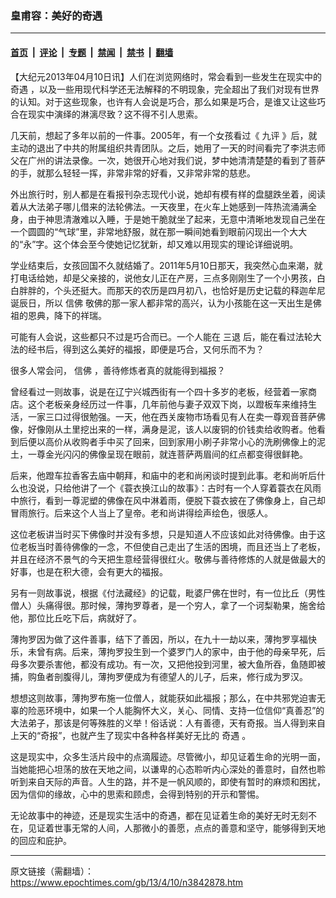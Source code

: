 ### 皇甫容：美好的奇遇

---

#### [首页](../../../..?n3842878) &nbsp;|&nbsp; [评论](../../../../../epoch-comment?n3842878) &nbsp;|&nbsp; [专题](../../../../../epoch-special?n3842878) &nbsp;|&nbsp; [禁闻](../../../../../epoch-news?n3842878) &nbsp;|&nbsp; [禁书](../../../../../books?n3842878) &nbsp;|&nbsp; [翻墙](https://github.com/gfw-breaker/nogfw/blob/master/README.md?n3842878)


<div class="post_content" id="artbody" itemprop="articleBody">
 <!-- article content begin -->
 <p>
  【大纪元2013年04月10日讯】人们在浏览网络时，常会看到一些发生在现实中的
  <ok href="https://www.epochtimes.com/gb/tag/%E5%A5%87%E9%81%87.html">
   奇遇
  </ok>
  ，以及一些用现代科学还无法解释的不明现象，完全超出了我们对现有世界的认知。对于这些现象，也许有人会说是巧合，那么如果是巧合，是谁又让这些巧合在现实中演绎的淋漓尽致？这不得不引人思索。
 </p>
 <p>
  几天前，想起了多年以前的一件事。2005年，有一个女孩看过《
  <ok href="https://www.epochtimes.com/gb/tag/%E4%B9%9D%E8%AF%84.html">
   九评
  </ok>
  》后，就主动的退出了中共的附属组织共青团队。之后，她用了一天的时间看完了李洪志师父在广州的讲法录像。一次，她很开心地对我们说，梦中她清清楚楚的看到了菩萨的手，就那么轻轻一挥，非常非常的好看，又非常非常的慈悲。
 </p>
 <p>
  外出旅行时，别人都是在看报刊杂志现代小说，她却有模有样的盘腿跌坐着，阅读着从大法弟子哪儿借来的法轮佛法。一天夜里，在火车上她感到一阵热流涌满全身，由于神思清澈难以入睡，于是她干脆就坐了起来，无意中清晰地发现自己坐在一个圆圆的“气球”里，非常地舒服，就在那一瞬间她看到眼前闪现出一个大大的“永”字。这个体会至今使她记忆犹新，却又难以用现实的理论详细说明。
 </p>
 <p>
  学业结束后，女孩回国不久就结婚了。2011年5月10日那天，我突然心血来潮，就打电话给她，却是父亲接的，说他女儿正在产房，三点多刚刚生了一个小男孩，白白胖胖的，个头还挺大。而那天的农历是四月初八，也恰好是历史记载的释迦牟尼诞辰日，所以
  <ok href="https://www.epochtimes.com/gb/tag/%E4%BF%A1%E4%BD%9B.html">
   信佛
  </ok>
  敬佛的那一家人都非常的高兴，认为小孩能在这一天出生是佛祖的恩典，降下的祥瑞。
 </p>
 <p>
  可能有人会说，这些都只不过是巧合而已。一个人能在
  <ok href="https://www.epochtimes.com/gb/tag/%E4%B8%89%E9%80%80.html">
   三退
  </ok>
  后，能在看过法轮大法的经书后，得到这么美好的福报，即便是巧合，又何乐而不为？
 </p>
 <p>
  很多人常会问，
  <ok href="https://www.epochtimes.com/gb/tag/%E4%BF%A1%E4%BD%9B.html">
   信佛
  </ok>
  ，善待修炼者真的就能得到福报？
 </p>
 <p>
  曾经看过一则故事，说是在辽宁兴城西街有一个四十多岁的老板，经营着一家商店。这个老板亲身经历过一件事，几年前他与妻子双双下岗，以蹬板车来维持生活，一家三口过得很勉强。一天，他在西关废物市场看见有人在卖一尊观音菩萨佛像，好像刚从土里挖出来的一样，满身是泥，该人以废铜的价钱卖给收购者。他看到后便以高价从收购者手中买了回来，回到家用小刷子非常小心的洗刷佛像上的泥土，一尊金光闪闪的佛像呈现在眼前，就连菩萨两眉间的红点都变得很鲜艳。
 </p>
 <p>
  后来，他蹬车拉香客去庙中朝拜，和庙中的老和尚闲谈时提到此事。老和尚听后什么也没说，只给他讲了一个《蓑衣换江山的故事》：古时有一个人穿着蓑衣在风雨中旅行，看到一尊泥塑的佛像在风中淋着雨，便脱下蓑衣披在了佛像身上，自己却冒雨旅行。后来这个人当上了皇帝。老和尚讲得绘声绘色，很感人。
 </p>
 <p>
  这位老板讲当时买下佛像时并没有多想，只是知道人不应该如此对待佛像。由于这位老板当时善待佛像的一念，不但使自己走出了生活的困境，而且还当上了老板，并且在经济不景气的今天把生意经营得很红火。敬佛与善待修炼的人就是做最大的好事，也是在积大德，会有更大的福报。
 </p>
 <p>
  另有一则故事说，根据《付法藏经》的记载，毗婆尸佛在世时，有一位比丘（男性僧人）头痛得很。那时候，薄拘罗尊者，是一个穷人，拿了一个诃梨勒果，施舍给他，那位比丘吃下后，病就好了。
 </p>
 <p>
  薄拘罗因为做了这件善事，结下了善因，所以，在九十一劫以来，薄拘罗享福快乐，未曾有病。后来，薄拘罗投生到一个婆罗门人的家中，由于他的母亲早死，后母多次要杀害他，都没有成功。有一次，又把他投到河里，被大鱼所吞，鱼随即被捕，购鱼者剖腹得儿，薄拘罗便成为有德望人的儿子，后来，修行成为罗汉。
 </p>
 <p>
  想想这则故事，薄拘罗布施一位僧人，就能获如此福报；那么，在中共邪党迫害无辜的险恶环境中，如果一个人能胸怀大义，关心、同情、支持一位信仰“真善忍”的大法弟子，那该是何等殊胜的义举！俗话说：人有善德，天有奇报。当人得到来自上天的“奇报”，也就产生了现实中各种各样美好无比的
  <ok href="https://www.epochtimes.com/gb/tag/%E5%A5%87%E9%81%87.html">
   奇遇
  </ok>
  。
 </p>
 <p>
  这是现实中，众多生活片段中的点滴履迹。尽管微小，却见证着生命的光明一面，当她能把心坦荡的放在天地之间，以谦卑的心态聆听内心深处的善意时，自然也聆听到来自天际的声音。人生的路，并不是一帆风顺的，即使有暂时的麻烦和困扰，因为信仰的缘故，心中的思索和顾虑，会得到特别的开示和警惕。
 </p>
 <p>
  无论故事中的神迹，还是现实生活中的奇遇，都在见证着生命的美好无时无刻不在，见证着世事无常的人间，人那微小的善愿，点点的善意和坚守，能够得到天地的回应和庇护。
 </p>
 <!-- article content end -->
 <div id="below_article_ad">
 </div>
</div>


---

原文链接（需翻墙）：https://www.epochtimes.com/gb/13/4/10/n3842878.htm